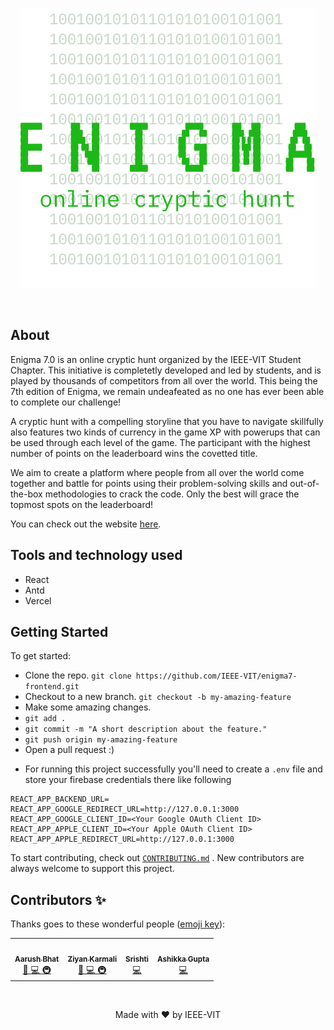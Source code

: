 <p align="center"><img src="https://github.com/IEEE-VIT/enigma7-frontend/blob/master/src/images/enigma.svg"/></p>

<br/>

## About

Enigma 7.0 is an online cryptic hunt organized by the IEEE-VIT Student Chapter. This initiative is completetly developed and led by students, and is played by thousands of competitors from all over the world. This being the 7th edition of Enigma, we remain undeafeated as no one has ever been able to complete our challenge!

A cryptic hunt with a compelling storyline that you have to navigate skillfully also features two kinds of currency in the game XP with powerups that can be used through each level of the game. The participant with the highest number of points on the leaderboard wins the covetted title.

We aim to create a platform where people from all over the world come together and battle for points using their problem-solving skills and out-of-the-box methodologies to crack the code. Only the best will grace the topmost spots on the leaderboard!

You can check out the website [here](https://enigma.ieeevit.org/).

## Tools and technology used

-   React
-   Antd
-   Vercel

## Getting Started

To get started:

-   Clone the repo.
    `git clone https://github.com/IEEE-VIT/enigma7-frontend.git`
-   Checkout to a new branch.
    `git checkout -b my-amazing-feature`
-   Make some amazing changes.
-   `git add .`
-   `git commit -m "A short description about the feature."`
-   `git push origin my-amazing-feature`
-   Open a pull request :)

*   For running this project successfully you'll need to create a `.env` file and store your firebase credentials there like following

```
REACT_APP_BACKEND_URL=
REACT_APP_GOOGLE_REDIRECT_URL=http://127.0.0.1:3000
REACT_APP_GOOGLE_CLIENT_ID=<Your Google OAuth Client ID>
REACT_APP_APPLE_CLIENT_ID=<Your Apple OAuth Client ID>
REACT_APP_APPLE_REDIRECT_URL=http://127.0.0.1:3000
```

To start contributing, check out [`CONTRIBUTING.md`](https://github.com/IEEE-VIT/enigma7-frontend/tree/master/CONTRIBUTING.md) . New contributors are always welcome to support this project.

## Contributors ✨

Thanks goes to these wonderful people ([emoji key](https://allcontributors.org/docs/en/emoji-key)):

<!-- ALL-CONTRIBUTORS-LIST:START - Do not remove or modify this section -->
<!-- prettier-ignore-start -->
<!-- markdownlint-disable -->
<table>
	<tr>
		<td align="center">
			<a href="https://github.com/r-ush"><img src="https://avatars.githubusercontent.com/u/54478821?s=460&u=9b02d2918969082891add1c57be910653f52fafb&v=4" width="100px;" alt=""/><br /><sub><b>Aarush Bhat</b></sub></a><br /> <a href="https://github.com/IEEE-VIT/enigma7-frontend/commits?author=r-ush" title="Documentation">📖 <a href="https://github.com/IEEE-VIT/enigma7-frontend/commits?author=r-ush" title="Code"> 💻 </a><a href="#infra-r-ush" title="Infrastructure (Hosting, Build-Tools, etc)"> 🚇 </a>
		</td>
        <td align="center">
			<a href="https://github.com/ZiyanK"><img src="https://avatars3.githubusercontent.com/u/43719443?s=460&u=fc9e951acce6e02be28d0046f766b412273b255f&v=4" width="100px;" alt=""/><br /><sub><b>Ziyan Karmali</b></sub></a><br /> <a href="https://github.com/IEEE-VIT/enigma7-frontend/commits?author=ZiyanK" title="Documentation">📖 <a href="https://github.com/IEEE-VIT/enigma7-frontend/commits?author=ZiyanK" title="Code"> 💻 </a><a href="#infra-ZiyanK" title="Infrastructure (Hosting, Build-Tools, etc)"> 🚇 </a>
		</td>
		<td align="center">
			<a href="https://github.com/Srish-tii"><img src="https://avatars.githubusercontent.com/u/64086884?s=400&v=4" width="100px;" alt=""/><br /><sub><b>Srishti</b></sub></a><br /><a href="https://github.com/IEEE-VIT/enigma7-frontend/commits?author=Srish-tii" title="Code"> 💻 </a>
		</td>
		<td align="center">
			<a href="https://github.com/ashikka"><img src="https://avatars.githubusercontent.com/u/58368421?s=400&u=a0780d7a51cbf16725f7fe36a9835766373fd293&v=4" width="100px;" alt=""/><br /><sub><b>Ashikka Gupta</b></sub></a><br /><a href="https://github.com/IEEE-VIT/enigma7-frontend/commits?author=ashikka" title="Code"> 💻 </a>
		</td>
	</tr>
</table>

<br />

<p align="center">Made with ❤ by IEEE-VIT</p>

